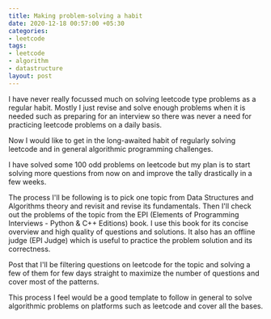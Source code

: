 ```yaml
---
title: Making problem-solving a habit
date: 2020-12-18 00:57:00 +05:30
categories:
- leetcode
tags:
- leetcode
- algorithm
- datastructure
layout: post
---
```


I have never really focussed much on solving leetcode type problems as a regular habit. Mostly I just revise and solve enough problems when it is needed such as preparing for an interview so there was never a need for practicing leetcode problems on a daily basis.

Now I would like to get in the long-awaited habit of regularly solving leetcode and in general algorithmic programming challenges.

I have solved some 100 odd problems on leetcode but my plan is to start solving more questions from now on and improve the tally drastically in a few weeks.

The process I'll be following is to pick one topic from Data Structures and Algorithms theory and revisit and revise its fundamentals. Then I'll check out the problems of the topic from the EPI (Elements of Programming Interviews - Python & C++ Editions) book. I use this book for its concise overview and high quality of questions and solutions. It also has an offline judge (EPI Judge) which is useful to practice the problem solution and its correctness.

Post that I'll be filtering questions on leetcode for the topic and solving a few of them for few days straight to maximize the number of questions and cover most of the patterns.

This process I feel would be a good template to follow in general to solve algorithmic problems on platforms such as leetcode and cover all the bases.